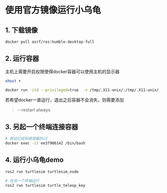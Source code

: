 # 使用官方镜像运行小乌龟

## 1. 下载镜像

```bash
docker pull osrf/ros:humble-desktop-full
```

## 2. 运行容器

主机上需要开启权限使得docker容器可以使用主机的显示器

```bash
xhost +
```



```bash
docker run -itd --privileged=true  -v /tmp/.X11-unix/:/tmp/.X11-unix/ -e DISPLAY=:1  osrf/ros:humble-desktop-full /bin/bash
```

若希望docker一直运行，退出之后容器不会消失，则需要添加

> --restart always 

## 3. 另起一个终端连接容器

```bash
# 假设已经知道容器的id
docker exec -it ee37906142 /bin/bash
```

## 4. 运行小乌龟demo

```bash
ros2 run turtlesim turtlesim_node

# 在另一个终端运行
ros2 run turtlesim turtle_teleop_key
```

